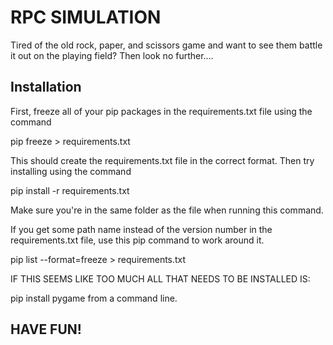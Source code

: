 # RPC SIMULATION

Tired of the old rock, paper, and scissors game and want to see them battle it out on the playing field? Then look no further....

## Installation

First, freeze all of your pip packages in the requirements.txt file using the command

pip freeze > requirements.txt

This should create the requirements.txt file in the correct format. Then try installing using the command

pip install -r requirements.txt

Make sure you're in the same folder as the file when running this command.

If you get some path name instead of the version number in the requirements.txt file, use this pip command to work around it.

pip list --format=freeze > requirements.txt

IF THIS SEEMS LIKE TOO MUCH ALL THAT NEEDS TO BE INSTALLED IS:

pip install pygame from a command line.

## HAVE FUN!



